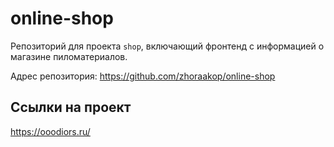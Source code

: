 # online-shop
Репозиторий для проекта `shop`, включающий фронтенд с информацией о магазине пиломатериалов.

Адрес репозитория: https://github.com/zhoraakop/online-shop

## Ссылки на проект

https://ooodiors.ru/